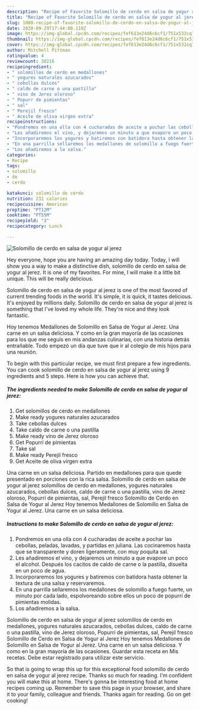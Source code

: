 ```yaml
---
description: "Recipe of Favorite Solomillo de cerdo en salsa de yogur al jerez"
title: "Recipe of Favorite Solomillo de cerdo en salsa de yogur al jerez"
slug: 1080-recipe-of-favorite-solomillo-de-cerdo-en-salsa-de-yogur-al-jerez
date: 2020-09-29T17:44:00.110Z
image: https://img-global.cpcdn.com/recipes/fef613e24d6c6cf1/751x532cq70/solomillo-de-cerdo-en-salsa-de-yogur-al-jerez-foto-principal.jpg
thumbnail: https://img-global.cpcdn.com/recipes/fef613e24d6c6cf1/751x532cq70/solomillo-de-cerdo-en-salsa-de-yogur-al-jerez-foto-principal.jpg
cover: https://img-global.cpcdn.com/recipes/fef613e24d6c6cf1/751x532cq70/solomillo-de-cerdo-en-salsa-de-yogur-al-jerez-foto-principal.jpg
author: Mitchell Pittman
ratingvalue: 4
reviewcount: 30216
recipeingredient:
- " solomillos de cerdo en medallones"
- " yogures naturales azucarados"
- " cebollas dulces"
- " caldo de carne o una pastilla"
- " vino de Jerez oloroso"
- " Popurr de pimientas"
- " sal"
- " Perejil fresco"
- " Aceite de oliva virgen extra"
recipeinstructions:
- "Pondremos en una olla con 4 cucharadas de aceite a pochar las cebollas, peladas, lavadas, y partidas en juliana. Las cocinaremos hasta que se transparente y doren ligeramente, con muy poquita sal."
- "Les añadiremos el vino, y dejaremos un minuto a que evapore un poco el alcohol. Después los cacitos de caldo de carne o la pastilla, disuelta en un poco de agua."
- "Incorporaremos los yogures y batiremos con batidora hasta obtener la textura de una salsa y reservaremos."
- "En una parrilla sellaremos los medallones de solomillo a fuego fuerte, un minuto por cada lado, espolvoreando sobre ellos un poco de popurrí de pimientas molidas."
- "Los añadiremos a la salsa."
categories:
- Recipe
tags:
- solomillo
- de
- cerdo

katakunci: solomillo de cerdo 
nutrition: 231 calories
recipecuisine: American
preptime: "PT12M"
cooktime: "PT55M"
recipeyield: "3"
recipecategory: Lunch

---
```



![Solomillo de cerdo en salsa de yogur al jerez](https://img-global.cpcdn.com/recipes/fef613e24d6c6cf1/751x532cq70/solomillo-de-cerdo-en-salsa-de-yogur-al-jerez-foto-principal.jpg)

Hey everyone, hope you are having an amazing day today. Today, I will show you a way to make a distinctive dish, solomillo de cerdo en salsa de yogur al jerez. It is one of my favorites. For mine, I will make it a little bit unique. This will be really delicious.

Solomillo de cerdo en salsa de yogur al jerez is one of the most favored of current trending foods in the world. It's simple, it is quick, it tastes delicious. It's enjoyed by millions daily. Solomillo de cerdo en salsa de yogur al jerez is something that I've loved my whole life. They're nice and they look fantastic.

Hoy tenemos Medallones de Solomillo en Salsa de Yogur al Jerez. Una carne en un salsa deliciosa. Y como en la gran mayoría de las ocasiones para los que me seguís en mis andanzas culinarias, con una historia detrás entrañable. Todo empezó un día que tuve que ir al colegio de mis hijos para una reunión.


To begin with this particular recipe, we must first prepare a few ingredients. You can cook solomillo de cerdo en salsa de yogur al jerez using 9 ingredients and 5 steps. Here is how you can achieve that.

<!--inarticleads1-->

##### The ingredients needed to make Solomillo de cerdo en salsa de yogur al jerez:

1. Get  solomillos de cerdo en medallones
1. Make ready  yogures naturales azucarados
1. Take  cebollas dulces
1. Take  caldo de carne o una pastilla
1. Make ready  vino de Jerez oloroso
1. Get  Popurrí de pimientas
1. Take  sal
1. Make ready  Perejil fresco
1. Get  Aceite de oliva virgen extra


Una carne en un salsa deliciosa. Partido en medallones para que quede presentado en porciones con la rica salsa. Solomillo de cerdo en salsa de yogur al jerez solomillos de cerdo en medallones, yogures naturales azucarados, cebollas dulces, caldo de carne o una pastilla, vino de Jerez oloroso, Popurrí de pimientas, sal, Perejil fresco Solomillo de Cerdo en Salsa de Yogur al Jerez Hoy tenemos Medallones de Solomillo en Salsa de Yogur al Jerez. Una carne en un salsa deliciosa. 

<!--inarticleads2-->

##### Instructions to make Solomillo de cerdo en salsa de yogur al jerez:

1. Pondremos en una olla con 4 cucharadas de aceite a pochar las cebollas, peladas, lavadas, y partidas en juliana. Las cocinaremos hasta que se transparente y doren ligeramente, con muy poquita sal.
1. Les añadiremos el vino, y dejaremos un minuto a que evapore un poco el alcohol. Después los cacitos de caldo de carne o la pastilla, disuelta en un poco de agua.
1. Incorporaremos los yogures y batiremos con batidora hasta obtener la textura de una salsa y reservaremos.
1. En una parrilla sellaremos los medallones de solomillo a fuego fuerte, un minuto por cada lado, espolvoreando sobre ellos un poco de popurrí de pimientas molidas.
1. Los añadiremos a la salsa.


Solomillo de cerdo en salsa de yogur al jerez solomillos de cerdo en medallones, yogures naturales azucarados, cebollas dulces, caldo de carne o una pastilla, vino de Jerez oloroso, Popurrí de pimientas, sal, Perejil fresco Solomillo de Cerdo en Salsa de Yogur al Jerez Hoy tenemos Medallones de Solomillo en Salsa de Yogur al Jerez. Una carne en un salsa deliciosa. Y como en la gran mayoría de las ocasiones. Guardar esta receta en Mis recetas. Debe estar registrado para utilizar este servicio. 

So that is going to wrap this up for this exceptional food solomillo de cerdo en salsa de yogur al jerez recipe. Thanks so much for reading. I'm confident you will make this at home. There's gonna be interesting food at home recipes coming up. Remember to save this page in your browser, and share it to your family, colleague and friends. Thanks again for reading. Go on get cooking!
